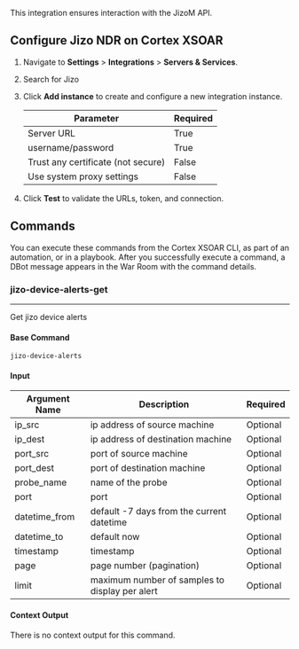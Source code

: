 This integration ensures interaction with the JizoM API.

## Configure Jizo NDR on Cortex XSOAR

1. Navigate to **Settings** > **Integrations** > **Servers & Services**.
2. Search for Jizo
3. Click **Add instance** to create and configure a new integration instance.

    | **Parameter** | **Required** |
    | --- | --- |
    | Server URL | True |
    | username/password| True |
    | Trust any certificate (not secure) | False |
    | Use system proxy settings | False |
   

4. Click **Test** to validate the URLs, token, and connection.

## Commands

You can execute these commands from the Cortex XSOAR CLI, as part of an automation, or in a playbook.
After you successfully execute a command, a DBot message appears in the War Room with the command details.

### jizo-device-alerts-get
***
Get jizo device alerts

#### Base Command

`jizo-device-alerts`

#### Input

| **Argument Name** | **Description** | **Required** |
| --- | --- | --- |
| ip_src |  ip address of source machine | Optional| 
| ip_dest | ip address of destination machine | Optional | 
| port_src | port of source machine| Optional | 
| port_dest | port of destination machine | Optional | 
| probe_name | name of the probe | Optional | 
| port | port | Optional | 
| datetime_from| default -7 days from the current datetime | Optional |
| datetime_to | default now | Optional |
| timestamp | timestamp| Optional |
| page | page number (pagination) | Optional |
| limit | maximum number of samples to display per alert | Optional |

#### Context Output

There is no context output for this command.
